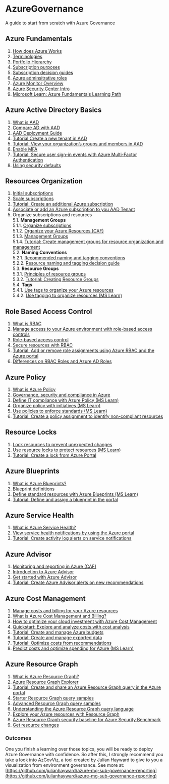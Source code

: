 # AzureGovernance
A guide to start from scratch with Azure Governance


## Azure Fundamentals
1. [How does Azure Works](https://docs.microsoft.com/en-us/azure/cloud-adoption-framework/get-started/what-is-azure?WT.mc_id=devops_userstory_service_sprg-inproduct-devopsportal)
2. [Terminologies](https://docs.microsoft.com/en-us/azure/cloud-adoption-framework/ready/considerations/fundamental-concepts#azure-terminology)
3. [Portfolio Hierarchy](https://docs.microsoft.com/en-us/azure/cloud-adoption-framework/reference/fundamental-concepts/hosting-hierarchy)
4. [Subscription purposes](https://docs.microsoft.com/en-us/azure/cloud-adoption-framework/ready/considerations/fundamental-concepts#azure-subscription-purposes)
5. [Subscription decision guides](https://docs.microsoft.com/en-us/azure/cloud-adoption-framework/decision-guides/subscriptions/)
6. [Azure adminsitrative roles](https://docs.microsoft.com/en-us/azure/cloud-adoption-framework/ready/considerations/fundamental-concepts#azure-administrative-roles)
7. [Azure Monitor Overview](https://docs.microsoft.com/en-us/azure/azure-monitor/overview)<br>
8. [Azure Security Center Intro](https://docs.microsoft.com/en-us/azure/security-center/security-center-intro)
9. [Microsoft Learn: Azure Fundamentals Learning Path](https://docs.microsoft.com/en-us/learn/paths/azure-fundamentals/)

## Azure Active Directory Basics
1. [What is AAD](https://docs.microsoft.com/en-us/azure/active-directory/fundamentals/active-directory-whatis)
2. [Compare AD with AAD](https://docs.microsoft.com/en-us/azure/active-directory/fundamentals/active-directory-compare-azure-ad-to-ad)
3. [AAD Deployment Guide](https://docs.microsoft.com/en-us/azure/active-directory/fundamentals/active-directory-deployment-checklist-p2)
4. [Tutorial Create a new tenant in AAD](https://docs.microsoft.com/en-us/azure/active-directory/fundamentals/active-directory-access-create-new-tenant)
5. [Tutorial: View your organization’s groups and members in AAD](https://docs.microsoft.com/en-us/azure/active-directory/fundamentals/active-directory-access-create-new-tenant)
6. [Enable MFA](https://docs.microsoft.com/en-us/azure/active-directory/fundamentals/concept-fundamentals-mfa-get-started)
7. [Tutorial: Secure user sign-in events with Azure Multi-Factor Authentication](https://docs.microsoft.com/en-us/azure/active-directory/authentication/tutorial-enable-azure-mfa)
8. [Using security defaults](https://docs.microsoft.com/en-us/azure/active-directory/fundamentals/concept-fundamentals-security-defaults)


## Resources Organization
1. [Initial subscriptions](https://docs.microsoft.com/en-us/azure/cloud-adoption-framework/ready/azure-best-practices/initial-subscriptions)
2. [Scale subscriptions](https://docs.microsoft.com/en-us/azure/cloud-adoption-framework/ready/azure-best-practices/scale-subscriptions)
3. [Tutorial: Create an additional Azure subscription](https://docs.microsoft.com/en-us/azure/cost-management-billing/manage/create-subscription)
4. [Associate or add an Azure subscription to you AAD Tenant](https://docs.microsoft.com/en-us/azure/active-directory/fundamentals/active-directory-how-subscriptions-associated-directory)
5. Organize subscriptions and resources<br/>
5.1. **Management Groups**<br/>
5.1.1. [Organize subscriptions](https://docs.microsoft.com/en-us/azure/cloud-adoption-framework/ready/azure-best-practices/organize-subscriptions)<br/>
5.1.2. [Organize your Azure Resources (CAF)](https://docs.microsoft.com/en-us/azure/cloud-adoption-framework/ready/azure-setup-guide/organize-resources?tabs=AzureManagementGroupsAndHierarchy)<br/>
5.1.3. [Management Groups](https://docs.microsoft.com/en-us/azure/governance/management-groups/overview)<br/>
5.1.4. [Tutorial: Create management groups for resource organization and management](https://docs.microsoft.com/en-us/azure/governance/management-groups/create-management-group-portal)<br/>
5.2. **Naming Conventions**<br/>
5.2.1. [Recommended naming and tagging conventions](https://docs.microsoft.com/en-us/azure/cloud-adoption-framework/ready/azure-best-practices/naming-and-tagging)<br/>
5.2.2. [Resource naming and tagging decision guide](https://docs.microsoft.com/en-us/azure/cloud-adoption-framework/decision-guides/resource-tagging/)<br/>
5.3. **Resource Groups**<br/>
5.3.1. [Principles of resource groups](https://docs.microsoft.com/en-us/learn/modules/control-and-organize-with-azure-resource-manager/2-principles-of-resource-groups)<br/>
5.3.2. [Tutorial: Creating Resource Groups](https://docs.microsoft.com/en-us/azure/azure-resource-manager/management/manage-resource-groups-portal#create-resource-groups)<br/>
5.4. **Tags**<br/>
5.4.1. [Use tags to organize your Azure resources ](https://docs.microsoft.com/en-us/azure/azure-resource-manager/management/tag-resources#portal)<br/>
5.4.2. [Use tagging to organize resources (MS Learn)](https://docs.microsoft.com/en-us/learn/modules/control-and-organize-with-azure-resource-manager/3-use-tagging-to-organize-resources)<br/>

## Role Based Access Control
1. [What is RBAC](https://docs.microsoft.com/en-us/azure/role-based-access-control/overview)
2. [Manage access to your Azure environment with role-based access controls](https://docs.microsoft.com/en-us/azure/cloud-adoption-framework/ready/azure-setup-guide/manage-access)
3. [Role-based access control](https://docs.microsoft.com/en-us/azure/cloud-adoption-framework/ready/considerations/roles)
4. [Secure resources with RBAC](https://docs.microsoft.com/en-us/learn/modules/control-and-organize-with-azure-resource-manager/5-role-based-access)
5. [Tutorial: Add or remove role assignments using Azure RBAC and the Azure portal](https://docs.microsoft.com/en-us/azure/role-based-access-control/role-assignments-portal)
6. [Differences on RBAC Roles and Azure AD Roles](https://docs.microsoft.com/en-us/azure/role-based-access-control/rbac-and-directory-admin-roles)

## Azure Policy
1. [What is Azure Policy](https://docs.microsoft.com/en-us/azure/governance/policy/overview)
2. [Governance, security and compliance in Azure](https://docs.microsoft.com/en-us/azure/cloud-adoption-framework/ready/azure-setup-guide/govern-org-compliance?tabs=AzurePolicy)
3. [Define IT compliance with Azure Policy (MS Learn)](https://docs.microsoft.com/en-us/learn/modules/intro-to-governance/2-azure-policy)
4. [Organize policy with initiatives (MS Learn)](https://docs.microsoft.com/en-us/learn/modules/intro-to-governance/3-initiatives)
5. [Use policies to enforce standards (MS Learn)](https://docs.microsoft.com/en-us/learn/modules/control-and-organize-with-azure-resource-manager/4-use-policies-to-enforce-standards)
6. [Tutorial: Create a policy assignment to identify non-compliant resources](https://docs.microsoft.com/en-us/azure/governance/policy/assign-policy-portal)

## Resource Locks
1. [Lock resources to prevent unexpected changes](https://docs.microsoft.com/en-us/azure/azure-resource-manager/management/lock-resources)
2. [Use resource locks to protect resources (MS Learn)](https://docs.microsoft.com/en-us/learn/modules/control-and-organize-with-azure-resource-manager/6-use-resource-locks-to-protect-resources)
3. [Tutorial: Create a lock from Azure Portal](https://docs.microsoft.com/en-us/azure/azure-resource-manager/management/lock-resources#portal)

## Azure Blueprints
1. [What is Azure Blueprints?](https://docs.microsoft.com/en-us/azure/governance/blueprints/overview)
2. [Blueprint definitions](https://docs.microsoft.com/en-us/azure/governance/blueprints/overview#blueprint-definition)
3. [Define standard resources with Azure Blueprints (MS Learn)](https://docs.microsoft.com/en-us/learn/modules/intro-to-governance/5-azure-blueprints)
4. [Tutorial: Define and assign a blueprint in the portal](https://docs.microsoft.com/en-us/azure/governance/blueprints/create-blueprint-portal)

## Azure Service Health
1. [What is Azure Service Health?](https://docs.microsoft.com/en-us/azure/service-health/overview)
2. [View service health notifications by using the Azure portal](https://docs.microsoft.com/en-us/azure/service-health/service-notifications)
3. [Tutorial: Create activity log alerts on service notifications](https://docs.microsoft.com/en-us/azure/service-health/alerts-activity-log-service-notifications-portal)

## Azure Advisor
1. [Monitoring and reporting in Azure (CAF)](https://docs.microsoft.com/en-us/azure/cloud-adoption-framework/ready/azure-setup-guide/monitoring-reporting)
2. [Introduction to Azure Advisor](https://docs.microsoft.com/en-us/azure/advisor/advisor-overview)
3. [Get started with Azure Advisor](https://docs.microsoft.com/en-us/azure/advisor/advisor-get-started)
4. [Tutorial: Create Azure Advisor alerts on new recommendations](https://docs.microsoft.com/en-us/azure/advisor/advisor-alerts-portal)

## Azure Cost Management
1. [Manage costs and billing for your Azure resources](https://docs.microsoft.com/en-us/azure/cloud-adoption-framework/ready/azure-setup-guide/manage-costs)
2. [What is Azure Cost Management and Billing?](https://docs.microsoft.com/en-us/azure/cost-management-billing/cost-management-billing-overview)
3. [How to optimize your cloud investment with Azure Cost Management](https://docs.microsoft.com/en-us/azure/cost-management-billing/costs/cost-mgt-best-practices)
4. [Quickstart: Explore and analyze costs with cost analysis](https://docs.microsoft.com/en-us/azure/cost-management-billing/costs/quick-acm-cost-analysis)
5. [Tutorial: Create and manage Azure budgets](https://docs.microsoft.com/en-us/azure/cost-management-billing/costs/tutorial-acm-create-budgets)
6. [Tutorial: Create and manage exported data](https://docs.microsoft.com/en-us/azure/cost-management-billing/costs/tutorial-export-acm-data)
7. [Tutorial: Optimize costs from recommendations](https://docs.microsoft.com/en-us/azure/cost-management-billing/costs/tutorial-acm-opt-recommendations)
8. [Predict costs and optimize spending for Azure (MS Learn)](https://docs.microsoft.com/en-us/learn/modules/predict-costs-and-optimize-spending/)

## Azure Resource Graph
1. [What is Azure Resource Graph?](https://docs.microsoft.com/en-us/azure/governance/resource-graph/overview)
2. [Azure Resource Graph Explorer](https://docs.microsoft.com/en-us/azure/governance/resource-graph/first-query-portal)
3. [Tutorial: Create and share an Azure Resource Graph query in the Azure portal](https://docs.microsoft.com/en-us/azure/governance/resource-graph/tutorials/create-share-query)
4. [Starter Resource Graph query samples](https://docs.microsoft.com/en-us/azure/governance/resource-graph/samples/starter?tabs=azure-cli)
5. [Advanced Resource Graph query samples](https://docs.microsoft.com/en-us/azure/governance/resource-graph/samples/advanced?tabs=azure-cli)
6. [Understanding the Azure Resource Graph query language](https://docs.microsoft.com/en-us/azure/governance/resource-graph/concepts/query-language)
7. [Explore your Azure resources with Resource Graph](https://docs.microsoft.com/en-us/azure/governance/resource-graph/concepts/explore-resources)
8. [Azure Resource Graph security baseline for Azure Security Benchmark](https://docs.microsoft.com/en-us/azure/governance/resource-graph/concepts/azure-security-benchmark-baseline)
9. [Get resource changes](https://docs.microsoft.com/en-us/azure/governance/resource-graph/how-to/get-resource-changes)

### Outcomes
One you finish a learning over those topics, you will be ready to deploy Azure Governance with confidence. So after this, I strongly recommend you take a look into AzGovViz, a tool created by Julian Hayward to give to you a visualization from environment governance. See more at: [https://github.com/julianhayward/azure-mg-sub-governance-reporting](https://github.com/julianhayward/azure-mg-sub-governance-reporting)








